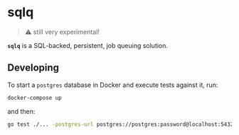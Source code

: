 # sqlq

> :warning: still very experimental!

**`sqlq`** is a SQL-backed, persistent, job queuing solution.


## Developing

To start a `postgres` database in Docker and execute tests against it, run:

```sh
docker-compose up
```

and then:

```sh
go test ./... -postgres-url postgres://postgres:password@localhost:5432 -v
```
